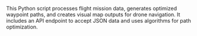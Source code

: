This Python script processes flight mission data, generates optimized waypoint paths, and creates visual map outputs for drone navigation. 
It includes an API endpoint to accept JSON data and uses algorithms for path optimization.
